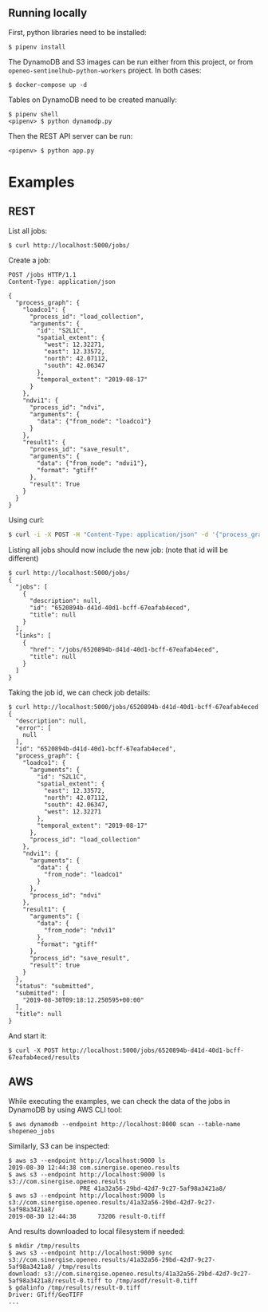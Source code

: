 ## Running locally

First, python libraries need to be installed:
```
$ pipenv install
```

The DynamoDB and S3 images can be run either from this project, or from `openeo-sentinelhub-python-workers` project. In both cases:
```
$ docker-compose up -d
```

Tables on DynamoDB need to be created manually:
```
$ pipenv shell
<pipenv> $ python dynamodp.py
```

Then the REST API server can be run:
```
<pipenv> $ python app.py
```

# Examples

## REST

List all jobs:
```
$ curl http://localhost:5000/jobs/
```

Create a job:
```
POST /jobs HTTP/1.1
Content-Type: application/json

{
  "process_graph": {
    "loadco1": {
      "process_id": "load_collection",
      "arguments": {
        "id": "S2L1C",
        "spatial_extent": {
          "west": 12.32271,
          "east": 12.33572,
          "north": 42.07112,
          "south": 42.06347
        },
        "temporal_extent": "2019-08-17"
      }
    },
    "ndvi1": {
      "process_id": "ndvi",
      "arguments": {
        "data": {"from_node": "loadco1"}
      }
    },
    "result1": {
      "process_id": "save_result",
      "arguments": {
        "data": {"from_node": "ndvi1"},
        "format": "gtiff"
      },
      "result": True
    }
  }
}
```

Using curl:
```bash
$ curl -i -X POST -H "Content-Type: application/json" -d '{"process_graph": {"loadco1": {"process_id": "load_collection", "arguments": {"id": "S2L1C", "temporal_extent": "2019-08-17", "spatial_extent": {"west": 12.32271, "east": 12.33572, "north": 42.07112, "south": 42.06347}}}, "ndvi1": {"process_id": "ndvi", "arguments": {"data": {"from_node": "loadco1"}}}, "result1": {"process_id": "save_result", "arguments": {"data": {"from_node": "ndvi1"}, "format": "gtiff"}, "result": true}}}' http://localhost:5000/jobs/
```

Listing all jobs should now include the new job: (note that id will be different)
```
$ curl http://localhost:5000/jobs/
{
  "jobs": [
    {
      "description": null,
      "id": "6520894b-d41d-40d1-bcff-67eafab4eced",
      "title": null
    }
  ],
  "links": [
    {
      "href": "/jobs/6520894b-d41d-40d1-bcff-67eafab4eced",
      "title": null
    }
  ]
}
```

Taking the job id, we can check job details:
```
$ curl http://localhost:5000/jobs/6520894b-d41d-40d1-bcff-67eafab4eced
{
  "description": null,
  "error": [
    null
  ],
  "id": "6520894b-d41d-40d1-bcff-67eafab4eced",
  "process_graph": {
    "loadco1": {
      "arguments": {
        "id": "S2L1C",
        "spatial_extent": {
          "east": 12.33572,
          "north": 42.07112,
          "south": 42.06347,
          "west": 12.32271
        },
        "temporal_extent": "2019-08-17"
      },
      "process_id": "load_collection"
    },
    "ndvi1": {
      "arguments": {
        "data": {
          "from_node": "loadco1"
        }
      },
      "process_id": "ndvi"
    },
    "result1": {
      "arguments": {
        "data": {
          "from_node": "ndvi1"
        },
        "format": "gtiff"
      },
      "process_id": "save_result",
      "result": true
    }
  },
  "status": "submitted",
  "submitted": [
    "2019-08-30T09:18:12.250595+00:00"
  ],
  "title": null
}
```

And start it:
```
$ curl -X POST http://localhost:5000/jobs/6520894b-d41d-40d1-bcff-67eafab4eced/results
```

## AWS

While executing the examples, we can check the data of the jobs in DynamoDB by using AWS CLI tool:
```
$ aws dynamodb --endpoint http://localhost:8000 scan --table-name shopeneo_jobs
```

Similarly, S3 can be inspected:
```
$ aws s3 --endpoint http://localhost:9000 ls
2019-08-30 12:44:38 com.sinergise.openeo.results
$ aws s3 --endpoint http://localhost:9000 ls s3://com.sinergise.openeo.results
                    PRE 41a32a56-29bd-42d7-9c27-5af98a3421a8/
$ aws s3 --endpoint http://localhost:9000 ls s3://com.sinergise.openeo.results/41a32a56-29bd-42d7-9c27-5af98a3421a8/
2019-08-30 12:44:38      73206 result-0.tiff
```

And results downloaded to local filesystem if needed:
```
$ mkdir /tmp/results
$ aws s3 --endpoint http://localhost:9000 sync s3://com.sinergise.openeo.results/41a32a56-29bd-42d7-9c27-5af98a3421a8/ /tmp/results
download: s3://com.sinergise.openeo.results/41a32a56-29bd-42d7-9c27-5af98a3421a8/result-0.tiff to /tmp/asdf/result-0.tiff
$ gdalinfo /tmp/results/result-0.tiff
Driver: GTiff/GeoTIFF
...
```